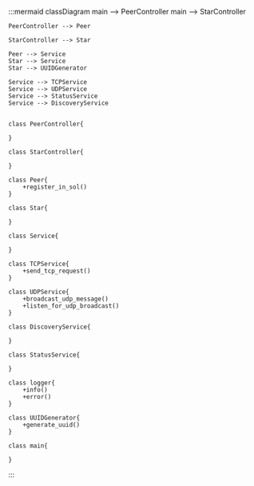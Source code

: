 :::mermaid
classDiagram
    main --> PeerController
    main --> StarController

    PeerController --> Peer

    StarController --> Star

    Peer --> Service
    Star --> Service
    Star --> UUIDGenerator

    Service --> TCPService
    Service --> UDPService
    Service --> StatusService
    Service --> DiscoveryService


    class PeerController{

    }

    class StarController{

    }

    class Peer{
        +register_in_sol()
    }

    class Star{

    }

    class Service{

    }

    class TCPService{
        +send_tcp_request()
    }

    class UDPService{
        +broadcast_udp_message()
        +listen_for_udp_broadcast()
    }

    class DiscoveryService{

    }

    class StatusService{

    }

    class logger{
        +info()
        +error()
    }

    class UUIDGenerator{
        +generate_uuid()
    }

    class main{

    }
:::